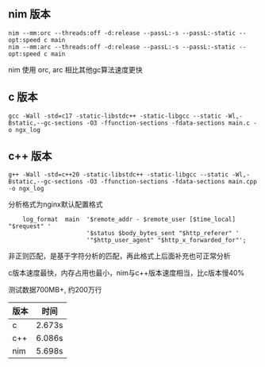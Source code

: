 ## nim 版本

```
nim --mm:orc --threads:off -d:release --passL:-s --passL:-static --opt:speed c main
nim --mm:arc --threads:off -d:release --passL:-s --passL:-static --opt:speed c main
```

nim 使用 orc, arc 相比其他gc算法速度更快


## c 版本

```
gcc -Wall -std=c17 -static-libstdc++ -static-libgcc --static -Wl,-Bstatic,--gc-sections -O3 -ffunction-sections -fdata-sections main.c -o ngx_log
```


## c++ 版本

```
g++ -Wall -std=c++20 -static-libstdc++ -static-libgcc --static -Wl,-Bstatic,--gc-sections -O3 -ffunction-sections -fdata-sections main.cpp -o ngx_log

```

分析格式为nginx默认配置格式
```
    log_format  main  '$remote_addr - $remote_user [$time_local] "$request" '
                      '$status $body_bytes_sent "$http_referer" '
                      '"$http_user_agent" "$http_x_forwarded_for"';

```

非正则匹配，是基于字符分析的匹配，再此格式上后面补充也可正常分析

c版本速度最快，内存占用也最小，nim与c++版本速度相当，比c版本慢40%

测试数据700MB+, 约200万行

| 版本  | 时间  |
| ------ | ------   |
| c     | 2.673s    |
| c++   | 6.086s    |
| nim   | 5.698s    |




